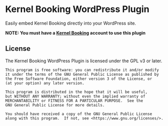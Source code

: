 # Kernel Booking WordPress Plugin

Easily embed Kernel Booking directly into your WordPress site.

**NOTE: You must have a [Kernel Booking](https://www.kernelbooking.co.uk) account to use this plugin**

## License

The Kernel Booking WordPress Plugin is licensed under the GPL v3 or later.

```
This program is free software: you can redistribute it and/or modify
it under the terms of the GNU General Public License as published by
the Free Software Foundation, either version 3 of the License, or
(at your option) any later version.

This program is distributed in the hope that it will be useful,
but WITHOUT ANY WARRANTY; without even the implied warranty of
MERCHANTABILITY or FITNESS FOR A PARTICULAR PURPOSE.  See the
GNU General Public License for more details.

You should have received a copy of the GNU General Public License
along with this program.  If not, see <https://www.gnu.org/licenses/>.
```
